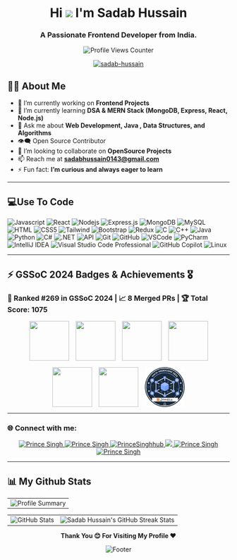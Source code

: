 <h1 align="center">Hi <img src="https://raw.githubusercontent.com/MartinHeinz/MartinHeinz/master/wave.gif" width="30px"> I'm <b>Sadab Hussain</b></h1>
<h3 align="center"> A Passionate Frontend Developer from India. </h3>

<p align="center"> 
  <img width="200px" src="https://komarev.com/ghpvc/?username=Sadab-Hussain&&style=for-the-badge" alt="Profile Views Counter" />
</p>

<p align="center">
  <a href="https://github.com/ryo-ma/github-profile-trophy">
    <img src="https://github-profile-trophy.vercel.app/?username=sadab-hussain&theme=onedark&margin-w=5&margin-h=5" alt="sadab-hussain" />
  </a>
</p>

## 🙋‍♂️ About Me
- 🔭 I’m currently working on **Frontend Projects**
- 🌱 I’m currently learning **DSA & MERN Stack (MongoDB, Express, React, Node.js)**
- 💬 Ask me about **Web Development, Java , Data Structures, and Algorithms**
- 👁‍🗨 Open Source Contributor
- 👯 I’m looking to collaborate on **OpenSource Projects**
- 📫 Reach me at **sadabhussain0143@gmail.com**
- ⚡ Fun fact: **I’m curious and always eager to learn**

---

## 💻Use To Code
![Javascript](https://img.shields.io/badge/Javascript-F0DB4F?style=for-the-badge&labelColor=black&logo=javascript&logoColor=F0DB4F)
![React](https://img.shields.io/badge/-React-61DBFB?style=for-the-badge&labelColor=black&logo=react&logoColor=61DBFB)
![Nodejs](https://img.shields.io/badge/Nodejs-3C873A?style=for-the-badge&labelColor=black&logo=node.js&logoColor=3C873A)
![Express.js](https://img.shields.io/badge/Express.js-000000?style=for-the-badge&logo=express&logoColor=white)
![MongoDB](https://img.shields.io/badge/MongoDB-4EA94B?style=for-the-badge&logo=mongodb&logoColor=white)
![MySQL](https://img.shields.io/badge/MySQL-lightgrey?logo=mysql&style=for-the-badge&logoColor=white&labelColor=blue)
![HTML](https://img.shields.io/badge/HTML5-E34F26?style=for-the-badge&logo=html5&logoColor=white)
![CSS5](https://img.shields.io/badge/CSS5-1572B6?style=for-the-badge&logo=css3&logoColor=white)
![Tailwind](https://img.shields.io/badge/Tailwind_CSS-092749?style=for-the-badge&logo=tailwindcss&logoColor=06B6D4&labelColor=000000)
![Bootstrap](https://img.shields.io/badge/Bootstrap-563D7C?style=for-the-badge&logo=bootstrap&logoColor=white)
![Redux](https://img.shields.io/badge/Redux-593D88?style=for-the-badge&logo=redux&logoColor=white)
![C](https://img.shields.io/badge/C-00599C?style=for-the-badge&logo=c&logoColor=white)
![C++](https://img.shields.io/badge/C++-00599C?style=for-the-badge&logo=c%2B%2B&logoColor=white)
![Java](https://img.shields.io/badge/Java-007396?style=for-the-badge&logo=java&logoColor=white)
![Python](https://img.shields.io/badge/Python-3776AB?style=for-the-badge&logo=python&logoColor=white)
![C#](https://img.shields.io/badge/C%23-239120?style=for-the-badge&logo=c-sharp&logoColor=white)
![.NET](https://img.shields.io/badge/.NET-512BD4?style=for-the-badge&logo=.net&logoColor=white)
![API](https://img.shields.io/badge/API-008000?style=for-the-badge)
![Git](https://img.shields.io/badge/Git-F05032?style=for-the-badge&logo=git&logoColor=white)
![GitHub](https://img.shields.io/badge/GitHub-181717?style=for-the-badge&logo=github&logoColor=white)
![VSCode](https://img.shields.io/badge/Visual_Studio-0078d7?style=for-the-badge&logo=visual%20studio&logoColor=white)
![PyCharm](https://img.shields.io/badge/PyCharm-000000?style=for-the-badge&logo=pycharm&logoColor=white)
![IntelliJ IDEA](https://img.shields.io/badge/IntelliJ_IDEA-000000?style=for-the-badge&logo=intellij-idea&logoColor=white)
![Visual Studio Code Professional](https://img.shields.io/badge/VS_Code_Professional-007ACC?style=for-the-badge&logo=visual-studio-code&logoColor=white)
![GitHub Copilot](https://img.shields.io/badge/GitHub_Copilot-000000?style=for-the-badge&logo=github&logoColor=white)
![Linux](https://img.shields.io/badge/Linux-FCC624?style=for-the-badge&logo=linux&logoColor=black)

---

<h2 align="left">⚡ GSSoC 2024 Badges & Achievements 🎖️ </h2>
<div align="center" style="max-width: 600px; margin: auto;">
  <h3 style="text-align: left; font-size: 16px;">
    🥳 Ranked #269 in GSSoC 2024 | 📈 8 Merged PRs | 🏆 Total Score: 1075
  </h3>
  <div style="display: flex; flex-wrap: wrap; justify-content: center; gap: 15px;">
    <img src="https://raw.githubusercontent.com/GSSoC24/Postman-Challenge/main/docs/assets/1.png" width="90px" height="90px" />
    <img src="https://raw.githubusercontent.com/GSSoC24/Postman-Challenge/main/docs/assets/2.png" width="90px" height="90px" />
    <img src="https://raw.githubusercontent.com/GSSoC24/Postman-Challenge/main/docs/assets/3.png" width="90px" height="90px" />
    <img src="https://raw.githubusercontent.com/GSSoC24/Postman-Challenge/main/docs/assets/4.png" width="90px" height="90px" />
    <img src="https://raw.githubusercontent.com/GSSoC24/Postman-Challenge/main/docs/assets/5.png" width="90px" height="90px" />
    <img src="https://raw.githubusercontent.com/GSSoC24/Postman-Challenge/main/docs/assets/Postman%20White.png" width="90px" height="90px" />
    <img src="https://github.com/neeru24/Connect_icons/blob/main/Hack-Web3Conf%202024%20Badge%20(2).png" width="90px" height="90px" />
  </div>
</div>

---

<h3 align="left">🌐 Connect with me:</h3>
<p align="center">  
    <a href="https://www.youtube.com/@CodeWithSH" target="_blank">
  <img src="https://img.shields.io/badge/YouTube-FF0000?style=for-the-badge&logo=youtube&logoColor=white" alt="Prince Singh" />
 </a> 
 <a href="https://www.linkedin.com/in/sadab-hussain-012a60269/" target="_blank">
  <img src="https://img.shields.io/badge/LinkedIn-0077B5?style=for-the-badge&logo=linkedin&logoColor=white" alt="Prince Singh"/>
 </a>
 <a href="https://github.com/Sadab-Hussain" target="_blank">
  <img src="https://img.shields.io/badge/GitHub-181717?style=for-the-badge&logo=github&logoColor=white" alt="PrinceSinghhub" />
 </a>
 <a href="https://x.com/_Sadab_Siddique" target="_blank">
  <img src="https://img.shields.io/badge/Twitter-1DA1F2?style=for-the-badge&logo=twitter&logoColor=white" />
 </a>
 <a href="https://www.instagram.com/_sadab_siddique_" target="_blank">
  <img src="https://img.shields.io/badge/Instagram-fe4164?style=for-the-badge&logo=instagram&logoColor=white" alt="Prince Singh" />
 </a> 
   <a href="mailto:sadabhussain0143@gmail.com" target="_blank">
  <img src="https://img.shields.io/badge/Email-D14836?style=for-the-badge&logo=gmail&logoColor=white" alt="Prince Singh" />
 </a> 
</p>

---

## 📊 My Github Stats
<table width="100%" align="center">
  <tr>
    <td>
      <img width="600em" src="http://github-profile-summary-cards.vercel.app/api/cards/profile-details?username=sadab-hussain&theme=radical" alt="Profile Summary" onerror="this.src='https://via.placeholder.com/600x300?text=Profile+Summary+Unavailable';">
    </td>
  </tr>
</table>

<table width="100%" align="center">
  <tr>
    <td align="center">
      <img src="https://github-readme-stats.vercel.app/api?username=sadab-hussain&show_icons=true&locale=en&theme=radical" alt="GitHub Stats" width="400em" onerror="this.src='https://via.placeholder.com/400x200?text=GitHub+Stats+Unavailable';">
    </td>
    <td align="center">
  <img 
    src="https://github-readme-streak-stats.herokuapp.com/?user=sadab-hussain&theme=radical" 
    alt="Sadab Hussain's GitHub Streak Stats" 
    width="420em" 
    onerror="this.src='https://via.placeholder.com/420x200?text=Streak+Stats+Unavailable';"
  />
    </td>
  </tr>
</table>

<p align="center"> 
  <b> Thank You 😊 For Visiting My Profile ❤️ </b>
</p>

<p align="center">
  <img src="https://capsule-render.vercel.app/api?type=waving&color=gradient&height=60&section=footer" alt="Footer"/>
</p>
